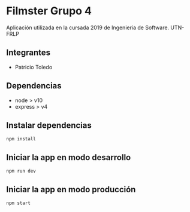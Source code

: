 # Filmster Grupo 4

Aplicación utilizada en la cursada 2019 de Ingenieria de Software. UTN-FRLP

## Integrantes

* Patricio Toledo

## Dependencias

 - node > v10
 - express > v4

## Instalar dependencias

`npm install`

## Iniciar la app en modo desarrollo

`npm run dev`

## Iniciar la app en modo producción

`npm start`

